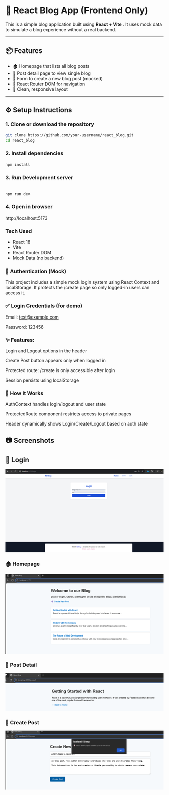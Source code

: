 # 📝 React Blog App (Frontend Only)

This is a simple blog application built using **React + Vite** . It uses mock data to simulate a blog experience without a real backend.

---

## 📦 Features

- 🏠 Homepage that lists all blog posts
- 📄 Post detail page to view single blog
- 📝 Form to create a new blog post (mocked)
- 🔁 React Router DOM for navigation
- 📱 Clean, responsive layout

---

## ⚙️ Setup Instructions

### 1. Clone or download the repository

```bash
git clone https://github.com/your-username/react_blog.git
cd react_blog
```

### 2. Install dependencies
```bash
npm install

```

### 3. Run Development server
```bash

npm run dev
```


### 4. Open in browser
http://localhost:5173

### Tech Used

- React 18
- Vite
- React Router DOM
- Mock Data (no backend)

### 🔐 Authentication (Mock)
This project includes a simple mock login system using React Context and localStorage. It protects the /create page so only logged-in users can access it.

### ✅ Login Credentials (for demo)
Email: test@example.com

Password: 123456

### ✨ Features:
Login and Logout options in the header

Create Post button appears only when logged in

Protected route: /create is only accessible after login

Session persists using localStorage

### 🧭 How It Works
AuthContext handles login/logout and user state

ProtectedRoute component restricts access to private pages

Header dynamically shows Login/Create/Logout based on auth state

## 📷 Screenshots

## 🔐 Login
![Login](./screenshots/login.png)

### 🏠 Homepage
![Homepage](./screenshots/homepage.png)

### 📄 Post Detail
![Post Detail](./screenshots/post_detail.png)

### 📝 Create Post
![Create Post](./screenshots/create_post.png)

